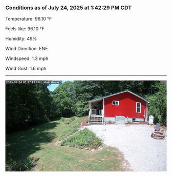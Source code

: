 ### Conditions as of July 24, 2025 at 1:42:29 PM CDT 

Temperature: 96.10 &deg;F

Feels like: 96.10 &deg;F

Humidity: 49%

Wind Direction: ENE

Windspeed: 1.3 mph

Wind Gust: 1.6 mph

---

<img src="./images/latest.jpeg"/>

